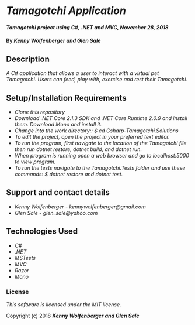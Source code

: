 # _Tamagotchi Application_

#### _Tamagotchi project using C#, .NET and MVC, November 28, 2018_

#### By _**Kenny Wolfenberger and Glen Sale**_

## Description

_A C# application that allows a user to interact with a virtual pet Tamagotchi. Users can feed, play with, exercise and rest their Tamagotchi._

## Setup/Installation Requirements

*  _Clone this repository_
* _Download .NET Core 2.1.3 SDK and .NET Core Runtime 2.0.9 and install them. Download Mono and install it._
* _Change into the work directory:: $ cd Csharp-Tamagotchi.Solutions_
* _To edit the project, open the project in your preferred text editor._
* _To run the program, first navigate to the location of the Tamagotchi file then run dotnet restore, dotnet build, and dotnet run._
* _When program is running open a web browser and go to localhost:5000 to view program._
* _To run the tests navigate to the Tamagotchi.Tests folder and use these commands: $ dotnet restore and dotnet test._ 

## Support and contact details

* _Kenny Wolfenberger - kennywolfenberger@gmail.com_
* _Glen Sale - glen\_sale@yahoo.com_


## Technologies Used

* _C#_
* _.NET_
* _MSTests_
* _MVC_
* _Razor_
* _Mono_

### License

*This software is licensed under the MIT license.*

Copyright (c) 2018 **_Kenny Wolfenberger and Glen Sale_**


